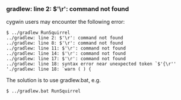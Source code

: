### gradlew: line 2: $'\r': command not found

cygwin users may encounter the following error:

```
$ ../gradlew RunSquirrel
../gradlew: line 2: $'\r': command not found
../gradlew: line 8: $'\r': command not found
../gradlew: line 11: $'\r': command not found
../gradlew: line 14: $'\r': command not found
../gradlew: line 17: $'\r': command not found
../gradlew: line 18: syntax error near unexpected token `$'{\r''
'./gradlew: line 18: `warn ( ) {
```

The solution is to use gradlew.bat, e.g.

```
$ ../gradlew.bat RunSquirrel
```
